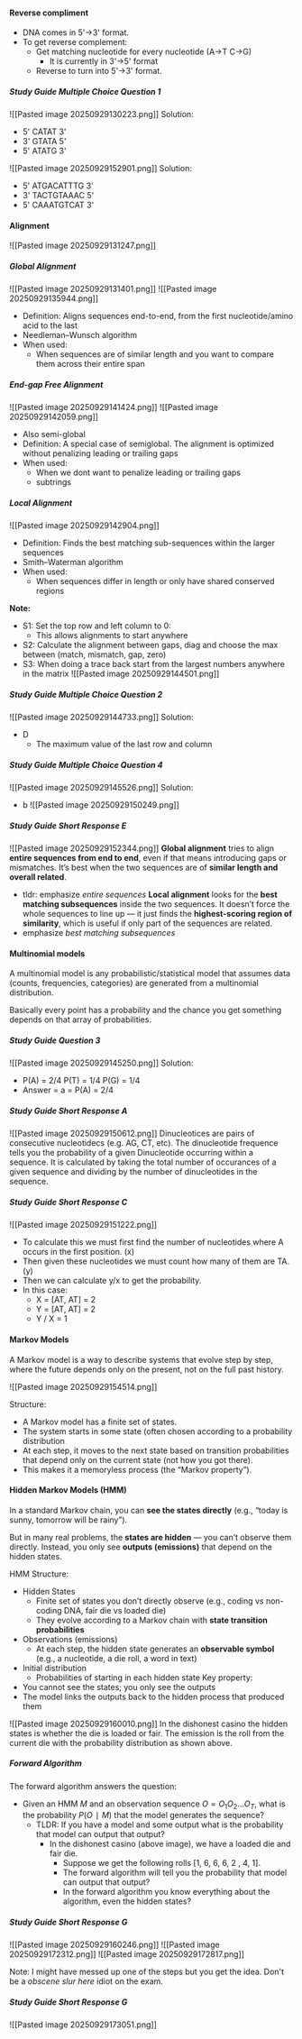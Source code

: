 #### **Reverse compliment**
- DNA comes in 5'->3' format.
- To get reverse complement:
	- Get matching nucleotide for every nucleotide (A->T C->G)
		- It is currently in 3'->5' format
	- Reverse to turn into 5'->3' format.
##### Study Guide Multiple Choice Question 1
![[Pasted image 20250929130223.png]]
Solution:
- 5' CATAT 3'
- 3' GTATA 5'
- 5' ATATG 3'

![[Pasted image 20250929152901.png]]
Solution:
- 5' ATGACATTTG 3'
- 3' TACTGTAAAC 5'
- 5' CAAATGTCAT 3'

#### **Alignment**
![[Pasted image 20250929131247.png]]
##### Global Alignment
![[Pasted image 20250929131401.png]]
![[Pasted image 20250929135944.png]]
- Definition: Aligns sequences end-to-end, from the first nucleotide/amino acid to the last
- Needleman–Wunsch algorithm
- When used:
	- When sequences are of similar length and you want to compare them across their entire span

##### End-gap Free Alignment
![[Pasted image 20250929141424.png]]
![[Pasted image 20250929142059.png]]
- Also semi-global
- Definition: A special case of semiglobal. The alignment is optimized without penalizing leading or trailing gaps
- When used:
	- When we dont want to penalize leading or trailing gaps
	- subtrings
##### **Local Alignment**
![[Pasted image 20250929142904.png]]
- Definition: Finds the best matching sub-sequences within the larger sequences
- Smith–Waterman algorithm
- When used:
	- When sequences differ in length or only have shared conserved regions

**Note:**
- S1: Set the top row and left column to 0:
	- This allows alignments to start anywhere
- S2: Calculate the alignment between gaps, diag and choose the max between (match, mismatch, gap, zero)
- S3: When doing a trace back start from the largest numbers anywhere in the matrix
![[Pasted image 20250929144501.png]]
##### Study Guide Multiple Choice Question 2
![[Pasted image 20250929144733.png]]
Solution:
- D 
	- The maximum value of the last row and column
##### Study Guide Multiple Choice Question 4
![[Pasted image 20250929145526.png]]
Solution:
- b
![[Pasted image 20250929150249.png]]

##### Study Guide Short Response E
![[Pasted image 20250929152344.png]]
**Global alignment** tries to align **entire sequences from end to end**, even if that means introducing gaps or mismatches. It’s best when the two sequences are of **similar length and overall related**.
- tldr: emphasize _entire sequences_
**Local alignment** looks for the **best matching subsequences** inside the two sequences. It doesn’t force the whole sequences to line up — it just finds the **highest-scoring region of similarity**, which is useful if only part of the sequences are related.
- emphasize _best matching subsequences_
#### **Multinomial models** 
A multinomial model is any probabilistic/statistical model that assumes data (counts, frequencies, categories) are generated from a multinomial distribution.

Basically every point has a probability and the chance you get something depends on that array of probabilities.

##### Study Guide Question 3
![[Pasted image 20250929145250.png]]
Solution:
- P(A) = 2/4 P(T) = 1/4 P(G) = 1/4
- Answer = a =  P(A) = 2/4
##### Study Guide Short Response A
![[Pasted image 20250929150612.png]]
Dinucleotices are pairs of consecutive nucleotidecs (e.g. AG, CT, etc). The dinucleotide frequence tells you the probability of a given Dinucleotide occurring within a sequence. It is calculated by taking the total number of occurances of a given sequence and dividing by the number of dinucleotides in the sequence.

##### Study Guide Short Response C
![[Pasted image 20250929151222.png]]
- To calculate this we must first find the number of nucleotides where A occurs in the first position. (x)
- Then given these nucleotides we must count how many of them are TA. (y)
- Then we can calculate y/x to get the probability.
- In this case:
	- X = [AT, AT] = 2
	- Y = [AT, AT] = 2
	- Y / X = 1

#### Markov Models
A Markov model is a way to describe systems that evolve step by step, where the future depends only on the present, not on the full past history.

![[Pasted image 20250929154514.png]]

Structure:
- A Markov model has a finite set of states.
- The system starts in some state (often chosen according to a probability distribution
- At each step, it moves to the next state based on transition probabilities that depend only on the current state (not how you got there).
- This makes it a memoryless process (the “Markov property”).


#### Hidden Markov Models (HMM)
In a standard Markov chain, you can **see the states directly** (e.g., “today is sunny, tomorrow will be rainy”).

But in many real problems, the **states are hidden** — you can’t observe them directly. Instead, you only see **outputs (emissions)** that depend on the hidden states.

HMM Structure:
- Hidden  States
	- Finite set of states you don’t directly observe (e.g., coding vs non-coding DNA, fair die vs loaded die)
	- They evolve according to a Markov chain with **state transition probabilities**
- Observations (emissions)
	- At each step, the hidden state generates an **observable symbol** (e.g., a nucleotide, a die roll, a word in text)
- Initial distribution
	- Probabilities of starting in each hidden state
Key property:
- You cannot see the states; you only see the outputs
- The model links the outputs back to the hidden process that produced them

![[Pasted image 20250929160010.png]]
In the dishonest casino the hidden states is whether the die is loaded or fair. The emission is the roll from the current die with the probability distribution as shown above.
##### **Forward Algorithm**
The forward algorithm answers the question:
- Given an HMM $M$ and an observation sequence $O = O_1 O_2 \dots O_T​$, what is the probability $P(O∣M)$ that the model generates the sequence?
	- TLDR: If you have a model and some output what is the probability that model can output that output?
		- In the dishonest casino (above image), we have a loaded die and fair die. 
			- Suppose we get the following rolls [1, 6, 6, 6, 2 , 4, 1].
			- The forward algorithm will tell you the probability that model can output that output?
			- In the forward algorithm you know everything about the algorithm, even the hidden states? 

##### Study Guide Short Response G
![[Pasted image 20250929160246.png]]
![[Pasted image 20250929172312.png]]
![[Pasted image 20250929172817.png]]

Note: I might have messed up one of the steps but you get the idea. Don't be a _obscene slur here_ idiot on the exam.

##### Study Guide Short Response G
![[Pasted image 20250929173051.png]]





